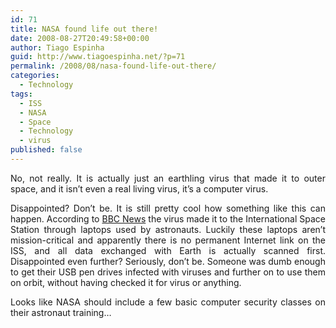 ```yaml
---
id: 71
title: NASA found life out there!
date: 2008-08-27T20:49:58+00:00
author: Tiago Espinha
guid: http://www.tiagoespinha.net/?p=71
permalink: /2008/08/nasa-found-life-out-there/
categories:
  - Technology
tags:
  - ISS
  - NASA
  - Space
  - Technology
  - virus
published: false
---
```

<p style="text-align: justify;">
  No, not really. It is actually just an earthling virus that made it to outer space, and it isn&#8217;t even a real living virus, it&#8217;s a computer virus.
</p>

<p style="text-align: justify;">
  Disappointed? Don&#8217;t be. It is still pretty cool how something like this can happen. According to <a href="http://news.bbc.co.uk/2/hi/technology/7583805.stm" target="_blank">BBC News</a> the virus made it to the International Space Station through laptops used by astronauts. Luckily these laptops aren&#8217;t mission-critical and apparently there is no permanent Internet link on the ISS, and all data exchanged with Earth is actually scanned first. Disappointed even further? Seriously, don&#8217;t be. Someone was dumb enough to get their USB pen drives infected with viruses and further on to use them on orbit, without having checked it for virus or anything.
</p>

<p style="text-align: justify;">
  Looks like NASA should include a few basic computer security classes on their astronaut training&#8230;
</p>
